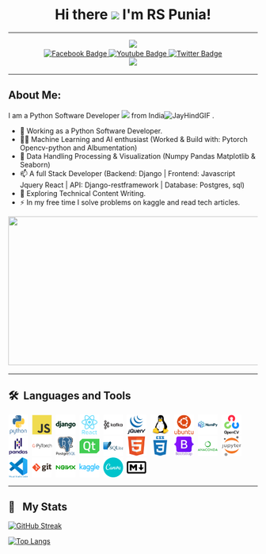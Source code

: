 <!--
**CodingMantras/CodingMantras** is a ✨ _special_ ✨ repository because its `README.md` (this file) appears on your GitHub profile.

Here are some ideas to get you started:

- 🔭 I’m currently working on ...
- 🌱 I’m currently learning ...
- 👯 I’m looking to collaborate on ...
- 🤔 I’m looking for help with ...
- 💬 Ask me about ...
- 📫 How to reach me: ...
- 😄 Pronouns: ...
- ⚡ Fun fact: ...
-->
# <h1 align="center">Hi there <img src="https://media.giphy.com/media/hvRJCLFzcasrR4ia7z/giphy.gif" width="40"> I'm RS Punia!</h1>

---

<div id="header" align="center">
  <img src="https://media2.giphy.com/media/gjrYDwbjnK8x36xZIO/giphy.gif?cid=790b76110573bc69645334166f3ad6276460a0db60d5ebe9&rid=giphy.gif&ct=s" width="200"/>
</div>

<div id="badges" align="center">
  <a href="https://www.facebook.com/CodingMantras22/">
    <img src="https://img.shields.io/badge/FaceBook-blue?style=for-the-badge&logo=facebook&logoColor=white" alt="Facebook Badge"/>
  </a>
  <a href="https://www.youtube.com/channel/UC3FMGm3Eo1AkmTht3sR_Npw">
    <img src="https://img.shields.io/badge/YouTube-red?style=for-the-badge&logo=youtube&logoColor=white" alt="Youtube Badge"/>
  </a>
  <a href="https://twitter.com/CodingMantras">
    <img src="https://img.shields.io/badge/Twitter-blue?style=for-the-badge&logo=twitter&logoColor=white" alt="Twitter Badge"/>
  </a>
</div>
<div id="badges" align="center">
  <img src="https://komarev.com/ghpvc/?username=CodingMantras&color=blue" />
</div>

---

## About Me:

I am a Python Software Developer <img src="https://media4.giphy.com/media/kJV3yFjaVYtlP0CMOR/giphy.gif?cid=ecf05e47kboikxeefq7nyh498018smj88z1v522qkppn3nzo&rid=giphy.gif&ct=s" width="30"> from India![JayHindGIF](https://user-images.githubusercontent.com/104087274/216808756-fa4be72e-1821-489f-a497-508978e59140.gif)
.

- 🔭 Working as a Python Software Developer.
- 🧑‍💻 Machine Learning and AI enthusiast (Worked & Build with: Pytorch Opencv-python and Albumentation)
- 🧾 Data Handling Processing & Visualization (Numpy Pandas Matplotlib & Seaborn)
- 📫 A full Stack Developer (Backend: Django | Frontend: Javascript Jquery React | API: Django-restframework | Database: Postgres, sql)
- 🌱 Exploring Technical Content Writing.
- ⚡ In my free time I solve problems on kaggle and read tech articles.

<p align="center"><img src="https://media.giphy.com/media/dWesBcTLavkZuG35MI/giphy.gif" width="600" height="300"  /></p>

---

## 🛠 &nbsp;Languages and Tools

<p>
<img src="https://github.com/devicons/devicon/blob/master/icons/python/python-original-wordmark.svg" title="Python"  alt="Python" width="40" height="40"/>&nbsp;
<img src="https://github.com/devicons/devicon/blob/master/icons/javascript/javascript-original.svg" title="JavaScript" alt="JavaScript" width="40" height="40"/>&nbsp;
<img src="https://github.com/devicons/devicon/blob/master/icons/django/django-plain-wordmark.svg" title="Django" alt="Django" width="40" height="40"/>&nbsp;
<img src="https://github.com/devicons/devicon/blob/master/icons/react/react-original-wordmark.svg" title="React" alt="React" width="40" height="40"/>&nbsp;
<img src="https://github.com/devicons/devicon/blob/master/icons/apachekafka/apachekafka-original-wordmark.svg" title="Kafka" alt="Kafka" width="40" height="40"/>&nbsp;
<img src="https://github.com/devicons/devicon/blob/master/icons/jquery/jquery-original-wordmark.svg" title="Jquery"  alt="Jquery" width="40" height="40"/>&nbsp;
<img src="https://github.com/devicons/devicon/blob/master/icons/linux/linux-original.svg" title="Linux" alt="Linux" width="40" height="40"/>&nbsp;
<img src="https://github.com/devicons/devicon/blob/master/icons/ubuntu/ubuntu-plain-wordmark.svg" title="Ubuntu"  alt="Ubuntu" width="40" height="40"/>&nbsp;
<img src="https://github.com/devicons/devicon/blob/master/icons/numpy/numpy-original-wordmark.svg" title="Numpy"  alt="Numpy" width="40" height="40"/>&nbsp;
<img src="https://github.com/devicons/devicon/blob/master/icons/opencv/opencv-original-wordmark.svg" title="OpenCV"  alt="OpenCV" width="40" height="40"/>&nbsp;
<img src="https://github.com/devicons/devicon/blob/master/icons/pandas/pandas-original-wordmark.svg" title="Pandas"  alt="Pandas" width="40" height="40"/>&nbsp;
<img src="https://github.com/devicons/devicon/blob/master/icons/pytorch/pytorch-original-wordmark.svg" title="Pytorch"  alt="Pytorch" width="40" height="40"/>&nbsp;
<img src="https://github.com/devicons/devicon/blob/master/icons/postgresql/postgresql-original-wordmark.svg" title="Postgresql"  alt="Postgresql" width="40" height="40"/>&nbsp;
<img src="https://github.com/devicons/devicon/blob/master/icons/qt/qt-original.svg" title="PyQt5"  alt="PyQt5" width="40" height="40"/>&nbsp;
<img src="https://github.com/devicons/devicon/blob/master/icons/sqlite/sqlite-original-wordmark.svg" title="SQLite"  alt="SQLite" width="40" height="40"/>&nbsp;
<img src="https://github.com/devicons/devicon/blob/master/icons/html5/html5-original.svg" title="HTML5" alt="HTML" width="40" height="40"/>&nbsp;
<img src="https://github.com/devicons/devicon/blob/master/icons/css3/css3-plain-wordmark.svg"  title="CSS3" alt="CSS" width="40" height="40"/>&nbsp;
<img src="https://github.com/devicons/devicon/blob/master/icons/bootstrap/bootstrap-original-wordmark.svg" title="Bootstrap" alt="Bootstrap" width="40" height="40"/>&nbsp;
<img src="https://github.com/devicons/devicon/blob/master/icons/anaconda/anaconda-original-wordmark.svg" title="Anaconda" alt="Anaconda" width="40" height="40"/>&nbsp;
<img src="https://github.com/devicons/devicon/blob/master/icons/jupyter/jupyter-original-wordmark.svg" title="Jupyter"  alt="Jupyter" width="40" height="40"/>&nbsp;
<img src="https://github.com/devicons/devicon/blob/master/icons/vscode/vscode-original-wordmark.svg" title="VSCode"  alt="VSCode" width="40" height="40"/>&nbsp;
<img src="https://github.com/devicons/devicon/blob/master/icons/git/git-original-wordmark.svg" title="Git" **alt="Git" width="40" height="40"/>&nbsp;
<img src="https://github.com/devicons/devicon/blob/master/icons/nginx/nginx-original.svg" title="Nginx"  alt="Nginx" width="40" height="40"/>&nbsp;
<img src="https://github.com/devicons/devicon/blob/master/icons/kaggle/kaggle-original-wordmark.svg" title="Kaggle" alt="Kaggle" width="40" height="40"/>&nbsp;
<img src="https://github.com/devicons/devicon/blob/master/icons/canva/canva-original.svg" title="Canva" alt="Canva" width="40" height="40"/>&nbsp;
<img src="https://github.com/devicons/devicon/blob/master/icons/markdown/markdown-original.svg" title="Markdown"  alt="Markdown" width="40" height="40"/>&nbsp;
</p>

---

## 🚀 &nbsp; My Stats

[![GitHub Streak](https://github-readme-streak-stats.herokuapp.com/?user=CodingMantras)](https://git.io/streak-stats)

[![Top Langs](https://github-readme-stats.vercel.app/api/top-langs/?username=CodingMantras&layout=compact&theme=vision-friendly-dark)](https://github.com/anuraghazra/github-readme-stats)
